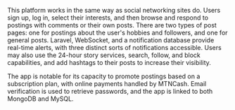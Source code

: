 This platform works in the same way as social networking sites do. Users sign up, log in, select their interests, and then browse and respond to postings with comments or their own posts. There are two types of post pages: one for postings about the user's hobbies and followers, and one for general posts. Laravel, WebSocket, and a notification database provide real-time alerts, with three distinct sorts of notifications accessible. Users may also use the 24-hour story services, search, follow, and block capabilities, and add hashtags to their posts to increase their visibility.

The app is notable for its capacity to promote postings based on a subscription plan, with online payments handled by MTNCash. Email verification is used to retrieve passwords, and the app is linked to both MongoDB and MySQL.
